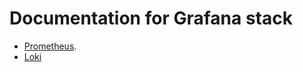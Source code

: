 # Documentation for Grafana stack

- [Prometheus](https://github.com/neeraj9194/observation-config/blob/master/Prometheus.md).
- [Loki](https://github.com/neeraj9194/observation-config/blob/master/Loki.md)